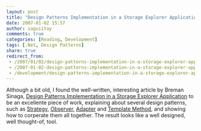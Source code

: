 ```yaml
---
layout: post
title: "Design Patterns Implementation in a Storage Explorer Application"
date: 2007-01-02 15:57
author: saguiitay
comments: true
categories: [Reading, Development]
tags: [.Net, Design Patterns]
share: true
redirect_from:
 - /2007/01/02/design-patterns-implementation-in-a-storage-explorer-application/
 - /2007-01-02-design-patterns-implementation-in-a-storage-explorer-application/
 - /development/design-patterns-implementation-in-a-storage-explorer-application/
---
```

Although a bit old, I found the well-written, interesting article by Breman Sinaga, [Design Patterns Implementation in a Storage Explorer Application](http://www.codeproject.com/cs/design/sinagastorageexplorer.asp) to be an excellente piece of work, explaining about several design patterns, such as [Strategy](http://en.wikipedia.org/wiki/Strategy_pattern), [Observer](http://en.wikipedia.org/wiki/Observer_design_pattern), [Adapter](http://en.wikipedia.org/wiki/Adapter_pattern) and [Template Method](http://en.wikipedia.org/wiki/Template_method_design_pattern), and showing how to corperate them all together. The result looks like a well designed, well thought-of, tool.


